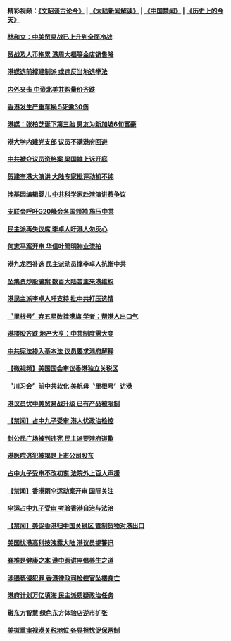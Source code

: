 #### 精彩视频：[《文昭谈古论今》](https://github.com/gfw-breaker/wenzhao/blob/master/README.md?t=12031832) | [《大陆新闻解读》](https://github.com/gfw-breaker/ntdtv-comedy/blob/master/README.md?t=12031832) | [《中国禁闻》](https://github.com/gfw-breaker/ntdtv-news/blob/master/README.md?t=12031832) | [《历史上的今天》](https://github.com/gfw-breaker/today-in-history/blob/master/README.md?t=12031832) 

#### [林和立：中美贸易战已上升到全面冷战](../pages/news205/a1401719.md?t=12031832) 

#### [贸战及人币拖累 港周大福等金店销售降](../pages/news205/a1401700.md?t=12031832) 

#### [港媒选前撑建制派 或违反当地选举法](../pages/news205/a1401487.md?t=12031832) 

#### [内外夹击 中资北美并购量价齐跌](../pages/news205/a1401485.md?t=12031832) 

#### [香港发生严重车祸 5死逾30伤](../pages/news205/a1401449.md?t=12031832) 

#### [港媒：张柏芝诞下第三胎 男友为新加坡6旬富豪](../pages/news205/a1401426.md?t=12031832) 

#### [港大学内建党支部 议员不满港府回避](../pages/news205/a1401363.md?t=12031832) 

#### [中共褫夺议员资格案 梁国雄上诉开庭](../pages/news205/a1401319.md?t=12031832) 

#### [贺建奎港大演讲 大陆专家批评动机不纯](../pages/news205/a1401189.md?t=12031832) 

#### [涉基因编辑婴儿 中共科学家赴港演讲惹争议](../pages/news205/a1401035.md?t=12031832) 

#### [支联会呼吁G20峰会各国领袖 施压中共](../pages/news205/a1401026.md?t=12031832) 

#### [民主派再失议席 李卓人吁港人勿灰心](../pages/news205/a1400881.md?t=12031832) 

#### [何志平案开审 华信叶简明物业流拍](../pages/news205/a1400833.md?t=12031832) 

#### [港九龙西补选 民主派动员撑李卓人抗衡中共](../pages/news205/a1400746.md?t=12031832) 

#### [坠集资炒股骗案 数百大陆苦主来港维权](../pages/news205/a1400759.md?t=12031832) 

#### [港民主派李卓人吁支持 批中共打压选情](../pages/news205/a1400566.md?t=12031832) 

#### [〝里根号〞弃五星改挂港旗 学者：帮港人出口气](../pages/news205/a1400563.md?t=12031832) 

#### [港楼股齐跌 地产大亨：中共制度需大变](../pages/news205/a1400522.md?t=12031832) 

#### [中共宪法掺入基本法 议员要求港府解释](../pages/news205/a1400428.md?t=12031832) 

#### [【微视频】美国国会审议香港独立关税区](../pages/news205/a1400276.md?t=12031832) 

#### [〝川习会〞前中共软化 美航母〝里根号〞访港](../pages/news205/a1400272.md?t=12031832) 

#### [港议员忧中美贸易战升级 已有产品被限制](../pages/news205/a1400277.md?t=12031832) 

#### [【禁闻】占中九子受审 港人忧政治检控](../pages/news205/a1400130.md?t=12031832) 

#### [封公民广场被判违宪 民主派要港府道歉](../pages/news205/a1400129.md?t=12031832) 

#### [港医院逃犯被揭是上市公司股东](../pages/news205/a1400103.md?t=12031832) 

#### [占中九子受审不改初衷 法院外上百人声援](../pages/news205/a1399956.md?t=12031832) 

#### [【禁闻】香港雨伞运动案开审 国际关注](../pages/news205/a1399991.md?t=12031832) 

#### [伞运占中九子受审 考验香港自治与法治](../pages/news205/a1399973.md?t=12031832) 

#### [【禁闻】美促香港归中国关税区 管制货物对港出口](../pages/news205/a1399861.md?t=12031832) 

#### [美国忧港高科技洩露大陆 港议员提警讯](../pages/news205/a1399858.md?t=12031832) 

#### [脊椎是健康之本 港中医讲座倡养生之道](../pages/news205/a1399855.md?t=12031832) 

#### [涉猥亵侵犯罪 香港律政司检控官坠楼身亡](../pages/news205/a1399724.md?t=12031832) 

#### [港府计划万亿填海 民主派质疑政治任务](../pages/news205/a1399639.md?t=12031832) 

#### [融东方智慧 绿色东方体验店逆市扩张](../pages/news205/a1399611.md?t=12031832) 

#### [美拟重审视港关税地位 各界担忧促保两制](../pages/news205/a1399503.md?t=12031832) 

